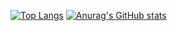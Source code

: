 [![Top Langs](https://github-readme-stats.vercel.app/api/top-langs/?username={kokonasa})](https://github.com/anuraghazra/github-readme-stats)
[![Anurag's GitHub stats](https://github-readme-stats.vercel.app/api?username={kokonasa})](https://github.com/anuraghazra/github-readme-stats)
